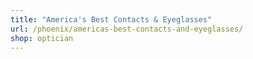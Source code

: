 ```yaml
---
title: "America's Best Contacts & Eyeglasses"
url: /phoenix/americas-best-contacts-and-eyeglasses/
shop: optician
---
```


